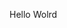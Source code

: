 Hello Wolrd










































































































































































































































































































































































































































































































































































































































































































































































































